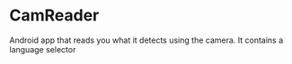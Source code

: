 # CamReader
Android app that reads you what it detects using the camera.
It contains a language selector
